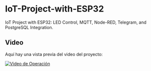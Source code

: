 # IoT-Project-with-ESP32
IoT Project with ESP32: LED Control, MQTT, Node-RED, Telegram, and PostgreSQL Integration.


## Video

Aquí hay una vista previa del video del proyecto:

[![Video de Operación](https://i.imgur.com/NegelRC.gif)](https://i.imgur.com/NegelRC.mp4)
